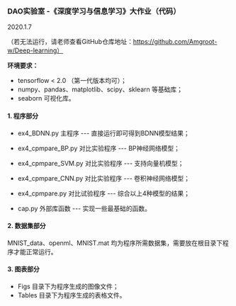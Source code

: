 ### DAO实验室 -《深度学习与信息学习》大作业（代码）

2020.1.7

（若无法运行，请老师查看GitHub仓库地址：https://github.com/Amgroot-w/Deep-learning）

**环境要求：**

+ tensorflow < 2.0 （第一代版本均可）；
+ numpy、pandas、matplotlib、scipy、sklearn 等基础库；
+ seaborn 可视化库。

#### 1. 程序部分

+ ex4_BDNN.py	主程序 --- 直接运行即可得到BDNN模型结果；

+ ex4_cpmpare_BP.py	对比实验程序 --- BP神经网络模型；
+ ex4_cpmpare_SVM.py	对比实验程序 --- 支持向量机模型；
+ ex4_cpmpare_CNN.py	对比实验程序 --- 卷积神经网络模型；
+ ex4_cpmpare.py	对比试验程序 --- 综合以上4种模型的结果；
+ cap.py	外部库函数 --- 实现一些最基础的函数。

#### 2. 数据集部分

MNIST_data、openml、MNIST.mat 均为程序所需数据集，需要放在根目录下程序才能正常运行。

#### 3. 图表部分

+ Figs 目录下为程序生成的图像文件；
+ Tables 目录下为程序生成的表格文件。